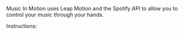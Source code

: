 Music In Motion uses Leap Motion and the Spotify API to allow you to control your music through your hands.

Instructions:
